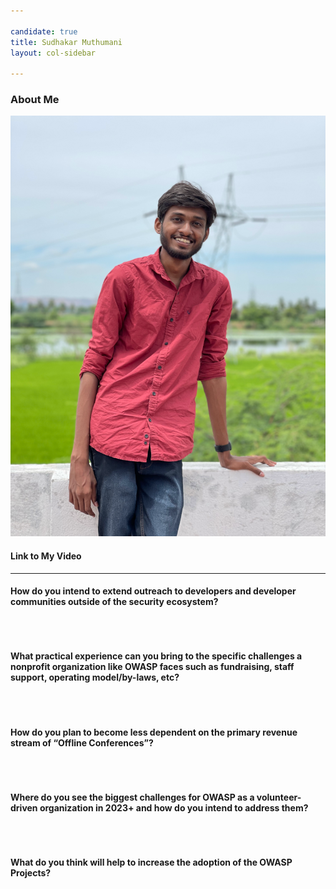 ```yaml
---

candidate: true
title: Sudhakar Muthumani
layout: col-sidebar

---
```


### About Me
![Sudhakar Muthumani](/assets/images/sudhakar_muthumani_photo.png)



#### Link to My Video


--- 

#### How do you intend to extend outreach to developers and developer communities outside of the security ecosystem?

```



```

#### What practical experience can you bring to the specific challenges a nonprofit organization like OWASP faces such as fundraising, staff support, operating model/by-laws, etc?

```



```

#### How do you plan to become less dependent on the primary revenue stream of “Offline Conferences”?

```



```

#### Where do you see the biggest challenges for OWASP as a volunteer-driven organization in 2023+ and how do you intend to address them?

```



```

#### What do you think will help to increase the adoption of the OWASP Projects?

```


```

